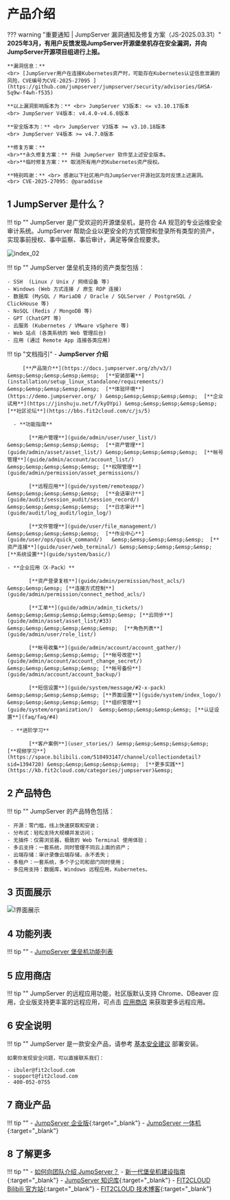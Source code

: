# 产品介绍

??? warning "重要通知 | JumpServer 漏洞通知及修复方案（JS-2025.03.31）"
    **2025年3月，有用户反馈发现JumpServer开源堡垒机存在安全漏洞，并向JumpServer开源项目组进行上报。**

    **漏洞信息：** 
    <br> [JumpServer用户在连接Kubernetes资产时，可能存在Kubernetes认证信息泄漏的风险，CVE编号为CVE-2025-27095 ](https://github.com/jumpserver/jumpserver/security/advisories/GHSA-5q9w-f4wh-f535)
    
    **以上漏洞影响版本为：** <br> JumpServer V3版本: <= v3.10.17版本
    <br> JumpServer V4版本: v4.4.0-v4.6.0版本

    **安全版本为：** <br> JumpServer V3版本 >= v3.10.18版本 
    <br> JumpServer V4版本 >= v4.7.0版本

    **修复方案：**
    <br>**永久修复方案：** 升级 JumpServer 软件至上述安全版本。
    <br>**临时修复方案：** 取消所有用户的Kubernetes资产授权。

    **特别鸣谢：** <br> 感谢以下社区用户向JumpServer开源社区及时反馈上述漏洞。
    <br> CVE-2025-27095: @paraddise

## 1 JumpServer 是什么？
!!! tip ""
    JumpServer 是广受欢迎的开源堡垒机，是符合 4A 规范的专业运维安全审计系统。JumpServer 帮助企业以更安全的方式管控和登录所有类型的资产，实现事前授权、事中监察、事后审计，满足等保合规要求。

![index_02](https://www.jumpserver.com/images/jumpserver-arch-light.png)

!!! tip ""
    JumpServer 堡垒机支持的资产类型包括：

    - SSH  (Linux / Unix / 网络设备 等)
    - Windows (Web 方式连接 / 原生 RDP 连接)
    - 数据库 (MySQL / MariaDB / Oracle / SQLServer / PostgreSQL / ClickHouse 等)
    - NoSQL (Redis / MongoDB 等)
    - GPT (ChatGPT 等)
    - 云服务 (Kubernetes / VMware vSphere 等)
    - Web 站点 (各类系统的 Web 管理后台)
    - 应用 (通过 Remote App 连接各类应用)

!!! tip "文档指引"
    - **JumpServer 介绍**    

         [**产品简介**](https://docs.jumpserver.org/zh/v3/) &emsp;&emsp;&emsp;&emsp;&emsp;  [**安装部署**](installation/setup_linux_standalone/requirements/) &emsp;&emsp;&emsp;&emsp;&emsp;  [**体验环境**](https://demo.jumpserver.org/ ) &emsp;&emsp;&emsp;&emsp;&emsp;  [**企业试用**](https://jinshuju.net/f/kyOYpi) &emsp;&emsp;&emsp;&emsp;&emsp;  [**社区论坛**](https://bbs.fit2cloud.com/c/js/5)

      - **功能指南**

           [**用户管理**](guide/admin/user/user_list/) &emsp;&emsp;&emsp;&emsp;&emsp;  [**资产管理**](guide/admin/asset/asset_list/) &emsp;&emsp;&emsp;&emsp;&emsp;  [**帐号管理**](guide/admin/account/account_list/) &emsp;&emsp;&emsp;&emsp;&emsp; [**权限管理**](guide/admin/permission/asset_permissions/)

           [**远程应用**](guide/system/remoteapp/) &emsp;&emsp;&emsp;&emsp;&emsp;  [**会话审计**](guide/audit/session_audit/session_record/)  &emsp;&emsp;&emsp;&emsp;&emsp;  [**日志审计**](guide/audit/log_audit/login_log/)

           [**文件管理**](guide/user/file_management/) &emsp;&emsp;&emsp;&emsp;&emsp;  [**作业中心**](guide/user/ops/quick_command/)   &emsp;&emsp;&emsp;&emsp;&emsp;  [**资产连接**](guide/user/web_terminal/) &emsp;&emsp;&emsp;&emsp;&emsp;  [**系统设置**](guide/system/basic/)

    - **企业应用（X-Pack）**

           [**资产登录复核**](guide/admin/permission/host_acls/)  &emsp;&emsp;&emsp; [**连接方式控制**](guide/admin/permission/connect_method_acls/)

           [**工单**](guide/admin/admin_tickets/) &emsp;&emsp;&emsp;&emsp;&emsp;&emsp;&emsp; [**云同步**](guide/admin/asset/asset_list/#33)  &emsp;&emsp;&emsp;&emsp;&emsp;&emsp;  [**角色列表**](guide/admin/user/role_list/)

           [**帐号收集**](guide/admin/account/account_gather/) &emsp;&emsp;&emsp;&emsp;&emsp; [**帐号改密**](guide/admin/account/account_change_secret/)  &emsp;&emsp;&emsp;&emsp;&emsp; [**帐号备份**](guide/admin/account/account_backup/) 

           [**短信设置**](guide/system/message/#2-x-pack)  &emsp;&emsp;&emsp;&emsp;&emsp; [**界面设置**](guide/system/index_logo/)  &emsp;&emsp;&emsp;&emsp;&emsp; [**组织管理**](guide/system/organization/)  &emsp;&emsp;&emsp;&emsp;&emsp; [**认证设置**](faq/faq/#4)

     - **进阶学习** 

           [**客户案例**](user_stories/) &emsp;&emsp;&emsp;&emsp;&emsp;  [**视频学习**](https://space.bilibili.com/510493147/channel/collectiondetail?sid=1394720) &emsp;&emsp;&emsp;&emsp;&emsp;  [**更多实践**](https://kb.fit2cloud.com/categories/jumpserver)&emsp;

## 2 产品特色
!!! tip ""
    JumpServer 的产品特色包括：

    - 开源：零门槛，线上快速获取和安装；
    - 分布式：轻松支持大规模并发访问；
    - 无插件：仅需浏览器，极致的 Web Terminal 使用体验；
    - 多云支持：一套系统，同时管理不同云上面的资产；
    - 云端存储：审计录像云端存储，永不丢失；
    - 多租户：一套系统，多个子公司和部门同时使用；
    - 多应用支持：数据库，Windows 远程应用，Kubernetes。

## 3 页面展示
![!界面展示](img/dashboard.png)

## 4 功能列表
!!! tip ""
    - [JumpServer 堡垒机功能列表](https://www.jumpserver.org/features.html)

## 5 应用商店
!!! tip ""
    JumpServer 的远程应用功能，社区版默认支持 Chrome、DBeaver 应用，企业版支持更丰富的远程应用，可点击 [应用商店](https://apps.fit2cloud.com/jumpserver) 来获取更多远程应用。

## 6 安全说明
!!! tip ""
    JumpServer 是一款安全产品，请参考 [基本安全建议](faq/security.md) 部署安装。

    如果你发现安全问题，可以直接联系我们：

    - ibuler@fit2cloud.com
    - support@fit2cloud.com
    - 400-052-0755

## 7 商业产品
!!! tip ""
    - [JumpServer 企业版](https://jumpserver.org/enterprise.html){:target="_blank"}
    - [JumpServer 一体机](https://jumpserver.org/hardware.html){:target="_blank"}

## 8 了解更多
!!! tip ""
    - [如何向团队介绍 JumpServer？](https://www.jumpserver.org/documents/introduce-jumpserver_202310.pdf)
    - [新一代堡垒机建设指南](https://fit2cloud.com/whitepaper/jumpserver-whitepaper_202307.pdf){:target="_blank"}
    - [JumpServer 知识库](https://kb.fit2cloud.com/categories/jumpserver){:target="_blank"}
    - [FIT2CLOUD Bilibili 官方站](https://space.bilibili.com/510493147?spm_id_from=333.337.0.0){:target="_blank"}
    - [FIT2CLOUD 技术博客](https://blog.fit2cloud.com/){:target="_blank"}
